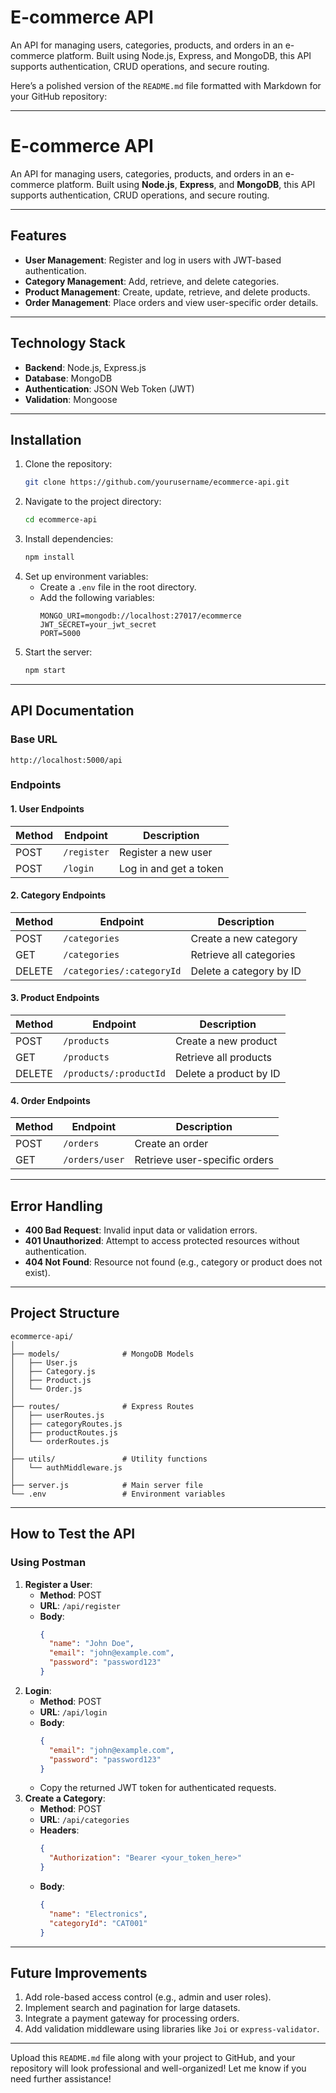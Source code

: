 
# E-commerce API

An API for managing users, categories, products, and orders in an e-commerce platform. Built using Node.js, Express, and MongoDB, this API supports authentication, CRUD operations, and secure routing.

Here’s a polished version of the `README.md` file formatted with Markdown for your GitHub repository:

---

# **E-commerce API**

An API for managing users, categories, products, and orders in an e-commerce platform. Built using **Node.js**, **Express**, and **MongoDB**, this API supports authentication, CRUD operations, and secure routing.

---

## **Features**

- **User Management**: Register and log in users with JWT-based authentication.
- **Category Management**: Add, retrieve, and delete categories.
- **Product Management**: Create, update, retrieve, and delete products.
- **Order Management**: Place orders and view user-specific order details.

---

## **Technology Stack**

- **Backend**: Node.js, Express.js
- **Database**: MongoDB
- **Authentication**: JSON Web Token (JWT)
- **Validation**: Mongoose

---

## **Installation**

1. Clone the repository:
   ```bash
   git clone https://github.com/yourusername/ecommerce-api.git
   ```
2. Navigate to the project directory:
   ```bash
   cd ecommerce-api
   ```
3. Install dependencies:
   ```bash
   npm install
   ```
4. Set up environment variables:
   - Create a `.env` file in the root directory.
   - Add the following variables:
     ```env
     MONGO_URI=mongodb://localhost:27017/ecommerce
     JWT_SECRET=your_jwt_secret
     PORT=5000
     ```
5. Start the server:
   ```bash
   npm start
   ```

---

## **API Documentation**

### **Base URL**

```
http://localhost:5000/api
```

### **Endpoints**

#### **1. User Endpoints**

| Method | Endpoint        | Description           |
|--------|-----------------|-----------------------|
| POST   | `/register`     | Register a new user   |
| POST   | `/login`        | Log in and get a token |

#### **2. Category Endpoints**

| Method | Endpoint                | Description                    |
|--------|-------------------------|--------------------------------|
| POST   | `/categories`           | Create a new category          |
| GET    | `/categories`           | Retrieve all categories        |
| DELETE | `/categories/:categoryId` | Delete a category by ID        |

#### **3. Product Endpoints**

| Method | Endpoint                | Description                    |
|--------|-------------------------|--------------------------------|
| POST   | `/products`             | Create a new product           |
| GET    | `/products`             | Retrieve all products          |
| DELETE | `/products/:productId`  | Delete a product by ID         |

#### **4. Order Endpoints**

| Method | Endpoint          | Description               |
|--------|-------------------|---------------------------|
| POST   | `/orders`         | Create an order           |
| GET    | `/orders/user`    | Retrieve user-specific orders |

---

## **Error Handling**

- **400 Bad Request**: Invalid input data or validation errors.
- **401 Unauthorized**: Attempt to access protected resources without authentication.
- **404 Not Found**: Resource not found (e.g., category or product does not exist).

---

## **Project Structure**

```
ecommerce-api/
│
├── models/              # MongoDB Models
│   ├── User.js
│   ├── Category.js
│   ├── Product.js
│   └── Order.js
│
├── routes/              # Express Routes
│   ├── userRoutes.js
│   ├── categoryRoutes.js
│   ├── productRoutes.js
│   └── orderRoutes.js
│
├── utils/               # Utility functions
│   └── authMiddleware.js
│
├── server.js            # Main server file
└── .env                 # Environment variables
```

---

## **How to Test the API**

### **Using Postman**
1. **Register a User**:
   - **Method**: POST
   - **URL**: `/api/register`
   - **Body**:
     ```json
     {
       "name": "John Doe",
       "email": "john@example.com",
       "password": "password123"
     }
     ```
2. **Login**:
   - **Method**: POST
   - **URL**: `/api/login`
   - **Body**:
     ```json
     {
       "email": "john@example.com",
       "password": "password123"
     }
     ```
   - Copy the returned JWT token for authenticated requests.
3. **Create a Category**:
   - **Method**: POST
   - **URL**: `/api/categories`
   - **Headers**:
     ```json
     {
       "Authorization": "Bearer <your_token_here>"
     }
     ```
   - **Body**:
     ```json
     {
       "name": "Electronics",
       "categoryId": "CAT001"
     }
     ```

---

## **Future Improvements**

1. Add role-based access control (e.g., admin and user roles).
2. Implement search and pagination for large datasets.
3. Integrate a payment gateway for processing orders.
4. Add validation middleware using libraries like `Joi` or `express-validator`.

---

Upload this `README.md` file along with your project to GitHub, and your repository will look professional and well-organized! Let me know if you need further assistance!